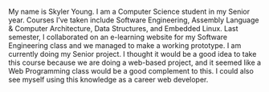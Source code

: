 My name is Skyler Young. I am a Computer Science student in my Senior year. Courses I’ve taken include Software Engineering, Assembly Language & Computer Architecture, Data Structures, and Embedded Linux. Last semester, I collaborated on an e-learning website for my Software Engineering class and we managed to make a working prototype.
	I am currently doing my Senior project. I thought it would be a good idea to take this course because we are doing a web-based project, and it seemed like a Web Programming class would be a good complement to this. I could also see myself using this knowledge as a career web developer.
